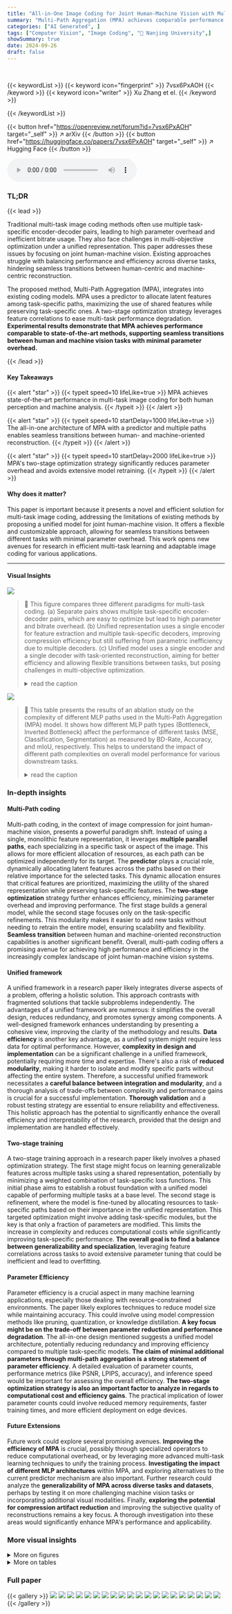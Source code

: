 ```yaml
---
title: "All-in-One Image Coding for Joint Human-Machine Vision with Multi-Path Aggregation"
summary: "Multi-Path Aggregation (MPA) achieves comparable performance to state-of-the-art methods in multi-task image coding, by unifying feature representations with a novel all-in-one architecture and a two-..."
categories: ["AI Generated", ]
tags: ["Computer Vision", "Image Coding", "🏢 Nanjing University",]
showSummary: true
date: 2024-09-26
draft: false
---
```


<br>

{{< keywordList >}}
{{< keyword icon="fingerprint" >}} 7vsx6PxAOH {{< /keyword >}}
{{< keyword icon="writer" >}} Xu Zhang et el. {{< /keyword >}}
 
{{< /keywordList >}}

{{< button href="https://openreview.net/forum?id=7vsx6PxAOH" target="_self" >}}
↗ arXiv
{{< /button >}}
{{< button href="https://huggingface.co/papers/7vsx6PxAOH" target="_self" >}}
↗ Hugging Face
{{< /button >}}



<audio controls>
    <source src="https://ai-paper-reviewer.com/7vsx6PxAOH/podcast.wav" type="audio/wav">
    Your browser does not support the audio element.
</audio>


### TL;DR


{{< lead >}}

Traditional multi-task image coding methods often use multiple task-specific encoder-decoder pairs, leading to high parameter overhead and inefficient bitrate usage.  They also face challenges in multi-objective optimization under a unified representation. This paper addresses these issues by focusing on joint human-machine vision. Existing approaches struggle with balancing performance and efficiency across diverse tasks, hindering seamless transitions between human-centric and machine-centric reconstruction.

The proposed method, Multi-Path Aggregation (MPA), integrates into existing coding models. MPA uses a predictor to allocate latent features among task-specific paths, maximizing the use of shared features while preserving task-specific ones. A two-stage optimization strategy leverages feature correlations to ease multi-task performance degradation.  **Experimental results demonstrate that MPA achieves performance comparable to state-of-the-art methods, supporting seamless transitions between human and machine vision tasks with minimal parameter overhead.**

{{< /lead >}}


#### Key Takeaways

{{< alert "star" >}}
{{< typeit speed=10 lifeLike=true >}} MPA achieves state-of-the-art performance in multi-task image coding for both human perception and machine analysis. {{< /typeit >}}
{{< /alert >}}

{{< alert "star" >}}
{{< typeit speed=10 startDelay=1000 lifeLike=true >}} The all-in-one architecture of MPA with a predictor and multiple paths enables seamless transitions between human- and machine-oriented reconstruction. {{< /typeit >}}
{{< /alert >}}

{{< alert "star" >}}
{{< typeit speed=10 startDelay=2000 lifeLike=true >}} MPA's two-stage optimization strategy significantly reduces parameter overhead and avoids extensive model retraining. {{< /typeit >}}
{{< /alert >}}

#### Why does it matter?
This paper is important because it presents a novel and efficient solution for multi-task image coding, addressing the limitations of existing methods by proposing a unified model for joint human-machine vision.  It offers a flexible and customizable approach, allowing for seamless transitions between different tasks with minimal parameter overhead. This work opens new avenues for research in efficient multi-task learning and adaptable image coding for various applications.

------
#### Visual Insights



![](https://ai-paper-reviewer.com/7vsx6PxAOH/figures_1_1.jpg)

> 🔼 This figure compares three different paradigms for multi-task coding.  (a) Separate pairs shows multiple task-specific encoder-decoder pairs, which are easy to optimize but lead to high parameter and bitrate overhead. (b) Unified representation uses a single encoder for feature extraction and multiple task-specific decoders, improving compression efficiency but still suffering from parametric inefficiency due to multiple decoders. (c) Unified model uses a single encoder and a single decoder with task-oriented reconstruction, aiming for better efficiency and allowing flexible transitions between tasks, but posing challenges in multi-objective optimization.
> <details>
> <summary>read the caption</summary>
> Figure 1: Paradigm comparison for multi-task coding.
> </details>





![](https://ai-paper-reviewer.com/7vsx6PxAOH/tables_3_1.jpg)

> 🔼 This table presents the results of an ablation study on the complexity of different MLP paths used in the Multi-Path Aggregation (MPA) model.  It shows how different MLP path types (Bottleneck, Inverted Bottleneck) affect the performance of different tasks (MSE, Classification, Segmentation) as measured by BD-Rate, Accuracy, and mIoU, respectively. This helps to understand the impact of different path complexities on overall model performance for various downstream tasks.
> <details>
> <summary>read the caption</summary>
> Table 1: Effects of path complexity
> </details>





### In-depth insights


#### Multi-Path coding
Multi-path coding, in the context of image compression for joint human-machine vision, presents a powerful paradigm shift.  Instead of using a single, monolithic feature representation, it leverages **multiple parallel paths**, each specializing in a specific task or aspect of the image. This allows for more efficient allocation of resources, as each path can be optimized independently for its target.  The **predictor** plays a crucial role, dynamically allocating latent features across the paths based on their relative importance for the selected tasks. This dynamic allocation ensures that critical features are prioritized, maximizing the utility of the shared representation while preserving task-specific features. The **two-stage optimization** strategy further enhances efficiency, minimizing parameter overhead and improving performance. The first stage builds a general model, while the second stage focuses only on the task-specific refinements. This modularity makes it easier to add new tasks without needing to retrain the entire model, ensuring scalability and flexibility. **Seamless transition** between human and machine-oriented reconstruction capabilities is another significant benefit. Overall, multi-path coding offers a promising avenue for achieving high performance and efficiency in the increasingly complex landscape of joint human-machine vision systems.

#### Unified framework
A unified framework in a research paper likely integrates diverse aspects of a problem, offering a holistic solution.  This approach contrasts with fragmented solutions that tackle subproblems independently. The advantages of a unified framework are numerous: it simplifies the overall design, reduces redundancy, and promotes synergy among components. A well-designed framework enhances understanding by presenting a cohesive view, improving the clarity of the methodology and results. **Data efficiency** is another key advantage, as a unified system might require less data for optimal performance. However, **complexity in design and implementation** can be a significant challenge in a unified framework, potentially requiring more time and expertise.  There's also a risk of **reduced modularity**, making it harder to isolate and modify specific parts without affecting the entire system.  Therefore, a successful unified framework necessitates a **careful balance between integration and modularity**, and a thorough analysis of trade-offs between complexity and performance gains is crucial for a successful implementation. **Thorough validation** and a robust testing strategy are essential to ensure reliability and effectiveness. This holistic approach has the potential to significantly enhance the overall efficiency and interpretability of the research, provided that the design and implementation are handled effectively.

#### Two-stage training
A two-stage training approach in a research paper likely involves a phased optimization strategy.  The first stage might focus on learning generalizable features across multiple tasks using a shared representation, potentially by minimizing a weighted combination of task-specific loss functions. This initial phase aims to establish a robust foundation with a unified model capable of performing multiple tasks at a base level. The second stage is refinement, where the model is fine-tuned by allocating resources to task-specific paths based on their importance in the unified representation. This targeted optimization might involve adding task-specific modules, but the key is that only a fraction of parameters are modified. This limits the increase in complexity and reduces computational costs while significantly improving task-specific performance. **The overall goal is to find a balance between generalizability and specialization**, leveraging feature correlations across tasks to avoid extensive parameter tuning that could be inefficient and lead to overfitting.

#### Parameter Efficiency
Parameter efficiency is a crucial aspect in many machine learning applications, especially those dealing with resource-constrained environments.  The paper likely explores techniques to reduce model size while maintaining accuracy.  This could involve using model compression methods like pruning, quantization, or knowledge distillation.  **A key focus might be on the trade-off between parameter reduction and performance degradation**. The all-in-one design mentioned suggests a unified model architecture, potentially reducing redundancy and improving efficiency compared to multiple task-specific models. **The claim of minimal additional parameters through multi-path aggregation is a strong statement of parameter efficiency**.  A detailed evaluation of parameter counts, performance metrics (like PSNR, LPIPS, accuracy), and inference speed would be important for assessing the overall efficiency.  **The two-stage optimization strategy is also an important factor to analyze in regards to computational cost and efficiency gains**.  The practical implication of lower parameter counts could involve reduced memory requirements, faster training times, and more efficient deployment on edge devices.

#### Future Extensions
Future work could explore several promising avenues. **Improving the efficiency of MPA** is crucial, possibly through specialized operators to reduce computational overhead, or by leveraging more advanced multi-task learning techniques to unify the training process.  **Investigating the impact of different MLP architectures** within MPA, and exploring alternatives to the current predictor mechanism are also important. Further research could analyze the **generalizability of MPA across diverse tasks and datasets**, perhaps by testing it on more challenging machine vision tasks or incorporating additional visual modalities. Finally, **exploring the potential for compression artifact reduction** and improving the subjective quality of reconstructions remains a key focus. A thorough investigation into these areas would significantly enhance MPA's performance and applicability.


### More visual insights

<details>
<summary>More on figures
</summary>


![](https://ai-paper-reviewer.com/7vsx6PxAOH/figures_2_1.jpg)

> 🔼 This figure illustrates the architecture of the proposed Multi-Path Aggregation (MPA) module.  It shows how MPA replaces the standard MLP within a Vision Transformer block. The key components are a predictor (P) that generates a mask to split the input features into main and side paths; a splitting operation (S); and an aggregation operation (A) that combines the processed features from both paths. The main path processes generalized features for all tasks, while side paths are specialized for specific tasks. The figure also shows the use of Layer Normalization (LN) and Scaling Factors (SF).  Different MLP structures are used in the main and side paths, based on whether high or low bitrate features are processed.
> <details>
> <summary>read the caption</summary>
> Figure 2: The proposed Multi-Path Aggregation (MPA). Compared to typical Vision Transformer (ViT) block [73, 16], original MLP is replaced with MPA. LN and SF are Layer Normalization and Scaling Factors [10]. P, S and A denote predictor, split and aggregation respectively. C represents the number of input channels. p is the ratio penc in the encoder or the ratio pdec in the decoder.
> </details>



![](https://ai-paper-reviewer.com/7vsx6PxAOH/figures_5_1.jpg)

> 🔼 This figure presents a comparison of the multi-task performance of the proposed MPA method against several state-of-the-art (SOTA) methods.  The performance is evaluated across four different tasks:  image compression with distortion and realism metrics (using Kodak and CLIC datasets); classification (using the ImageNet-1K dataset); and semantic segmentation (using the ADE20K dataset). The results are shown in terms of rate-distortion (R-D) curves and rate-perception (R-P) curves (where applicable). The solid lines indicate variable-rate models, while dashed lines represent single-rate models for comparison.  The colored areas highlight the flexibility of MPA's adjustable range to accommodate diverse task preferences.  Overall, MPA demonstrates competitive performance, outperforming others in many cases, especially at lower bitrates.
> <details>
> <summary>read the caption</summary>
> Figure 3: Multi-task performance. The curves of variable-rate models are plotted as solid lines, while dashed lines are for single-rate models. Colored areas represent the adjustable range of MPA.
> </details>



![](https://ai-paper-reviewer.com/7vsx6PxAOH/figures_6_1.jpg)

> 🔼 This figure visualizes the results of reconstructing an image using different paths in the proposed MPA model, comparing it to the FullGrad method.  It shows the original image, reconstructions using multiple paths (classification, MSE, perceptual), and the corresponding score maps from the importance predictor at three different stages in the decoder.  The score maps highlight which features were prioritized for each path and task, illustrating the selective feature aggregation strategy of MPA. The bitrate for the reconstruction is also given.
> <details>
> <summary>read the caption</summary>
> Figure 4: Visualization of the reconstructed images, FullGrad [70] and score maps. The image is from ImageNet [14] and resized to 256×256×3. The regions with warmer colors in FullGrad have larger gradients, indicating a stronger impact on the classification decision. The bitrate is 0.0888bpp.
> </details>



![](https://ai-paper-reviewer.com/7vsx6PxAOH/figures_7_1.jpg)

> 🔼 This figure shows the results of the proposed Multi-Path Aggregation (MPA) method on a semantic segmentation task. The top row shows the original image, the segmentation map (ground truth), and the score maps from three different stages of the decoder.  The score maps are represented in grayscale; brighter pixels indicate the side path was prioritized. The bottom row shows the reconstructed images using the three different paths: MSE path (focuses on minimizing mean squared error), perceptual path (focuses on perceptual quality), and segmentation path (focuses on accurate segmentation). The bitrate is indicated for the reconstructed images. This illustrates the ability of MPA to perform well on multiple tasks with different objectives.
> <details>
> <summary>read the caption</summary>
> Figure 5: Visualization of the reconstructed images, segmentation maps and score maps. The image is from ADE20K [83] and resized to 512×512×3. The bitrate is 0.0718bpp.
> </details>



![](https://ai-paper-reviewer.com/7vsx6PxAOH/figures_8_1.jpg)

> 🔼 This figure presents a comparison of the multi-task performance of the proposed Multi-Path Aggregation (MPA) method against several state-of-the-art methods.  The results are shown for various tasks involving image compression (Kodak and CLIC datasets, focusing on distortion and realism), classification (ImageNet-1K dataset), and segmentation (ADE20K dataset).  The plots show the relationship between bitrate (bpp) and performance metrics (PSNR, LPIPS, Top-1 Accuracy, mIoU).  The solid lines represent the performance of variable-rate models, while dashed lines represent single-rate models.  The colored shaded regions illustrate the adjustable range achievable by the MPA model.
> <details>
> <summary>read the caption</summary>
> Figure 3: Multi-task performance. The curves of variable-rate models are plotted as solid lines, while dashed lines are for single-rate models. Colored areas represent the adjustable range of MPA.
> </details>



![](https://ai-paper-reviewer.com/7vsx6PxAOH/figures_15_1.jpg)

> 🔼 This figure shows the architecture of the Multi-Path Aggregation (MPA) integrated into the TinyLIC image coding framework.  It illustrates the encoder and decoder components, highlighting the use of multiple RNAB (Residual Neighborhood Attention Block) blocks in each stage.  The figure shows how the input image is encoded into latent representations (ŷ and ẑ), processed through a context model, and then decoded back into the reconstructed image. It also depicts the use of scaling factors (SF), arithmetic encoding (AE), and arithmetic decoding (AD) within the coding process. The hyper encoder and decoder are used to improve the model's efficiency and performance.  The diagram clearly illustrates the flow of data from the input image to the final reconstructed image and the various components that facilitate this process.
> <details>
> <summary>read the caption</summary>
> Figure 7: MPA in TinyLIC [55]. di is the number of RNABs used at i-th stage. Convolution Conv(k,s) and its transposed version TConv(k,s) apply the kernel at a size of k × k and a stride of s. Uniform Quantization is used in Q; AE and AD stand for respective Arithmetic Encoding and Decoding.
> </details>



![](https://ai-paper-reviewer.com/7vsx6PxAOH/figures_15_2.jpg)

> 🔼 This figure shows the architecture of two types of Multi-Layer Perceptrons (MLPs) used in the Multi-Path Aggregation (MPA) module.  The first is a bottleneck MLP, which reduces the number of channels before expanding them again, and the second is an inverted bottleneck MLP that expands the channels before reducing them. The choice of MLP type depends on the task and the desired complexity. Bottleneck MLPs are used for low bitrate coding for efficiency, while inverted bottleneck MLPs achieve higher realism for high bitrate coding.
> <details>
> <summary>read the caption</summary>
> Figure 8: Two types of MLP. Linear(C, C') denotes a fully-connected layer with C input channels and C' output channels. We set C' = C/2 and C' = 2C in our implementation.
> </details>



![](https://ai-paper-reviewer.com/7vsx6PxAOH/figures_15_3.jpg)

> 🔼 This figure shows two plots illustrating the relationship between two variables: q and the aggregation ratio p<sub>enc</sub>.  The left plot displays the relationship between q and the ratio. The right plot shows the relationship between the bitrate and the ratio for two different datasets: Kodak and CLIC.  The plots are likely used to demonstrate how the parameter q, controlling the quality, affects the distribution of features between the main and side paths in the Multi-Path Aggregation (MPA) module of the image coding model.  A higher q value leads to a higher proportion of features being assigned to the high-quality path.  The different curves in the right plot suggest that this relationship may vary depending on the specific dataset used.
> <details>
> <summary>read the caption</summary>
> Figure 9: The relationship between q and the aggregation ratio p<sub>enc</sub>.
> </details>



![](https://ai-paper-reviewer.com/7vsx6PxAOH/figures_18_1.jpg)

> 🔼 This figure presents the multi-task performance results comparing MPA against other state-of-the-art methods. It shows the rate-distortion (R-D) and rate-perception (R-P) performance for four tasks: Kodak distortion, Kodak realism, CLIC distortion, and CLIC realism.  The curves for variable-rate models are in solid lines, while single-rate models are represented by dashed lines. The colored regions highlight the adjustable range offered by MPA, showcasing its flexibility in balancing performance across different tasks.
> <details>
> <summary>read the caption</summary>
> Figure 3: Multi-task performance. The curves of variable-rate models are plotted as solid lines, while dashed lines are for single-rate models. Colored areas represent the adjustable range of MPA.
> </details>



![](https://ai-paper-reviewer.com/7vsx6PxAOH/figures_18_2.jpg)

> 🔼 This figure presents the results of multi-task performance evaluation, comparing MPA against several state-of-the-art methods.  It shows the rate-distortion (R-D) performance for various tasks (distortion, realism for human vision, classification accuracy, segmentation mIoU for machine vision).  The solid lines represent variable-rate models, while dashed lines represent single-rate models. The colored areas highlight the range of performance that can be achieved by adjusting MPA’s parameters for seamless transitions between different tasks.
> <details>
> <summary>read the caption</summary>
> Figure 3: Multi-task performance. The curves of variable-rate models are plotted as solid lines, while dashed lines are for single-rate models. Colored areas represent the adjustable range of MPA.
> </details>



![](https://ai-paper-reviewer.com/7vsx6PxAOH/figures_19_1.jpg)

> 🔼 This figure presents the multi-task performance evaluation of the proposed Multi-Path Aggregation (MPA) method compared to state-of-the-art methods.  The results are shown as Rate-Distortion (R-D) curves for multiple tasks.  Solid lines represent the performance of variable-rate models using the MPA method, while dashed lines show the performance of single-rate models. The colored areas highlight the flexibility of MPA in adjusting the performance balance across multiple tasks. The tasks are human vision (perceptual quality and distortion) and machine vision (classification and segmentation).  The different colors on the plots represent different tasks and methods. The plots demonstrate that MPA achieves competitive performance.
> <details>
> <summary>read the caption</summary>
> Figure 3: Multi-task performance. The curves of variable-rate models are plotted as solid lines, while dashed lines are for single-rate models. Colored areas represent the adjustable range of MPA.
> </details>



![](https://ai-paper-reviewer.com/7vsx6PxAOH/figures_19_2.jpg)

> 🔼 This figure presents a comparison of the multi-task performance of the proposed Multi-Path Aggregation (MPA) method against several state-of-the-art (SOTA) baselines for both human vision and machine vision tasks.  The results are shown across four different metrics (distortion, realism, classification accuracy, and segmentation accuracy) plotted against bitrate. The solid lines represent the performance of variable-rate models, while the dashed lines represent single-rate models. The shaded areas highlight the adjustable performance range of the MPA method, indicating its flexibility across different tasks and bitrate requirements. The figure demonstrates MPA's ability to achieve comparable performance to SOTA methods while offering more flexibility in task optimization and bitrate control.
> <details>
> <summary>read the caption</summary>
> Figure 3: Multi-task performance. The curves of variable-rate models are plotted as solid lines, while dashed lines are for single-rate models. Colored areas represent the adjustable range of MPA.
> </details>



![](https://ai-paper-reviewer.com/7vsx6PxAOH/figures_19_3.jpg)

> 🔼 This figure presents the results of multi-task performance evaluation comparing the proposed MPA model against several state-of-the-art methods across different vision tasks and metrics.  The plots illustrate the rate-distortion (R-D) and rate-perception (R-P) performance for both human vision (distortion and realism) and machine vision (classification and segmentation).  The solid lines show the performance of variable-rate models, whereas the dashed lines represent single-rate models. The shaded regions highlight the flexibility MPA offers in adjusting performance through control parameters.
> <details>
> <summary>read the caption</summary>
> Figure 3: Multi-task performance. The curves of variable-rate models are plotted as solid lines, while dashed lines are for single-rate models. Colored areas represent the adjustable range of MPA.
> </details>



![](https://ai-paper-reviewer.com/7vsx6PxAOH/figures_20_1.jpg)

> 🔼 This figure showcases the multi-task performance of the proposed Multi-Path Aggregation (MPA) method.  It compares MPA's performance against several state-of-the-art (SOTA) methods across different tasks (distortion, realism, classification, segmentation) for both human vision and machine analysis. The plots show the relationship between bitrate (bpp) and quality metrics (PSNR, LPIPS, Accuracy, mIoU). Solid lines represent variable-rate models, and dashed lines represent single-rate models. Colored areas highlight the flexible performance range achievable by MPA through task control.
> <details>
> <summary>read the caption</summary>
> Figure 3: Multi-task performance. The curves of variable-rate models are plotted as solid lines, while dashed lines are for single-rate models. Colored areas represent the adjustable range of MPA.
> </details>



![](https://ai-paper-reviewer.com/7vsx6PxAOH/figures_21_1.jpg)

> 🔼 This figure visualizes how the proposed Multi-Path Aggregation (MPA) allocates features to different paths in the encoder at different bitrates. The bit allocation maps show the proportion of features assigned to each path (main path for generalized features, side paths for task-specific features) for eight different quality levels (q). The score maps illustrate the predictor's output for the three encoder stages, providing insights into the feature allocation process at each level. This allows for a better understanding of the dynamic feature allocation strategy of MPA during the encoding process.
> <details>
> <summary>read the caption</summary>
> Figure 16: We visualize the bit allocation and score maps in the encoder. The image is from ImageNet validation set [14] and resized to 256x256x3. The 1st, 2nd, and 3rd stages are the first three stages of the encoder, consecutively.
> </details>



![](https://ai-paper-reviewer.com/7vsx6PxAOH/figures_22_1.jpg)

> 🔼 This figure visualizes the results of the proposed Multi-Path Aggregation (MPA) method on a single image from the ImageNet dataset.  It compares the reconstructions from different paths within MPA (classification, MSE, perceptual) against the FullGrad method. The score maps show the feature allocation of each path across the encoder layers, illustrating how MPA distributes features based on task-specific importance and bitrate allocation. Warmer colors in the FullGrad visualizations indicate stronger influence on the classification decision, highlighting the differences in feature emphasis between different tasks and the methods.
> <details>
> <summary>read the caption</summary>
> Figure 4: Visualization of the reconstructed images, FullGrad [70] and score maps. The image is from ImageNet [14] and resized to 256x256x3. The regions with warmer colors in FullGrad have larger gradients, indicating a stronger impact on the classification decision. The bitrate is 0.0888bpp.
> </details>



![](https://ai-paper-reviewer.com/7vsx6PxAOH/figures_23_1.jpg)

> 🔼 This figure visualizes how the model allocates features to different paths (main and side paths) in the encoder for various bitrates (controlled by the scaling factor q). It shows score maps for each stage of the encoder for different values of q.  The score maps indicate the probability of each feature being allocated to the side path, which is specialized for certain tasks, while the main path is used for tasks that requires less customization. Higher values in the score maps indicate a higher probability of allocation to the side path.
> <details>
> <summary>read the caption</summary>
> Figure 16: We visualize the bit allocation and score maps in the encoder. The image is from ImageNet validation set [14] and resized to 256×256×3. The 1st, 2nd, and 3rd stages are the first three stages of the encoder, consecutively.
> </details>



![](https://ai-paper-reviewer.com/7vsx6PxAOH/figures_24_1.jpg)

> 🔼 This figure visualizes the results of applying the Multi-Path Aggregation (MPA) method on an image from the ImageNet dataset. The figure shows the original image, the reconstructed images using different paths (classification, segmentation, MSE, and perceptual paths), and the score maps produced by the importance score predictor for each path and stage. The score maps illustrate feature allocation among different paths, showing how the model prioritizes features for each specific task at different stages.  The bitrate and perceptual quality measures (FullGrad) are also shown for each path.
> <details>
> <summary>read the caption</summary>
> Figure 17: We visualize the reconstructed images, FullGrad [70] and score maps predicted by importance predictors in each path. The image is from ImageNet validation set [14] and resized to 256x256x3. The 3rd, 2nd, and 1st stages are the last three stages of the decoder, consecutively. The regions with warmer colors in FullGrad represent areas with larger gradients, indicating a stronger impact on the classification decision. q is set to 1 for a more distinct comparison. Note that the score maps are inverted for better visualization, i.e., larger scores indicate prioritized for entering the selected side path. The bitrate is 0.0888bpp.
> </details>



![](https://ai-paper-reviewer.com/7vsx6PxAOH/figures_25_1.jpg)

> 🔼 This figure visualizes how the bit allocation and feature importance scores change across different stages of the encoder for a specific image from the ImageNet validation set.  The bit allocation shows how the total number of bits is distributed across different quality levels (q=1 to q=8). The score maps illustrate how a predictor within the Multi-Path Aggregation (MPA) module assigns feature importance to various paths for different tasks, visually showing how the model's decision-making process changes during encoding.
> <details>
> <summary>read the caption</summary>
> Figure 20: We visualize the bit allocation and score maps in the encoder. The image is from ImageNet validation set [14] and resized to 256x256x3. The 1st, 2nd, and 3rd stages are the first three stages of the encoder, consecutively.
> </details>



![](https://ai-paper-reviewer.com/7vsx6PxAOH/figures_26_1.jpg)

> 🔼 This figure visualizes the results of the proposed Multi-Path Aggregation (MPA) method on an image from the ImageNet validation set.  It shows the reconstructed image from four different paths (classification, segmentation, MSE, and perceptual) within the decoder, alongside the corresponding FullGrad [70] visualizations. The score maps for each stage of the decoder are displayed, indicating which features were prioritized for each path by the importance score predictor. The overall bitrate used is 0.1279bpp.
> <details>
> <summary>read the caption</summary>
> Figure 21: We visualize the reconstructed images, FullGrad [70] and score maps predicted by importance predictors in each path. The image is from ImageNet validation set [14] and resized to 256x256x3. The 3rd, 2nd, and 1st stages are the last three stages of the decoder, consecutively. q is set to 1 for a more distinct comparison. Note that the score maps are inverted for better visualization, i.e., larger scores indicate prioritized for entering the selected side path. The bitrate is 0.1279bpp.
> </details>



![](https://ai-paper-reviewer.com/7vsx6PxAOH/figures_27_1.jpg)

> 🔼 This figure illustrates the architecture of the proposed Multi-Path Aggregation (MPA) method.  It shows how MPA replaces the standard MLP layer in a typical Vision Transformer (ViT) block. The key components of MPA are highlighted: a predictor (P) to allocate features, a split operation (S) to divide features into main and side paths, and an aggregation operation (A) to combine the processed features from both paths. Layer normalization (LN) and scaling factors (SF) are also included.  The figure clarifies the role of different elements in the MPA structure, showing its integration into a ViT block for multi-task image coding.
> <details>
> <summary>read the caption</summary>
> Figure 2: The proposed Multi-Path Aggregation (MPA). Compared to typical Vision Transformer (ViT) block [73, 16], original MLP is replaced with MPA. LN and SF are Layer Normalization and Scaling Factors [10]. P, S and A denote predictor, split and aggregation respectively. C represents the number of input channels. p is the ratio penc in the encoder or the ratio pdec in the decoder.
> </details>



![](https://ai-paper-reviewer.com/7vsx6PxAOH/figures_28_1.jpg)

> 🔼 This figure shows the results of the proposed Multi-Path Aggregation (MPA) method on an image from the ADE20K dataset.  It displays the reconstructed image, segmentation map, and score maps for each path (classification, segmentation, MSE, and perceptual). The score maps visualize the importance scores assigned by the predictor for feature allocation.  Higher scores indicate features are more important for that path. The bitrate is 0.0718bpp, demonstrating efficient compression.
> <details>
> <summary>read the caption</summary>
> Figure 27: We visualize the reconstructed images, segmentation map and score maps predicted by importance predictors in each path. The image is from ADE20K validation set [83] and resized to 512x512x3. The 3rd, 2nd, and 1st stages are the last three stages of the decoder, consecutively. q is set to 1 for a more distinct comparison. Note that the score maps are inverted for better visualization, i.e., larger scores indicate prioritized for entering the selected side path. The bitrate is 0.0718bpp.
> </details>



![](https://ai-paper-reviewer.com/7vsx6PxAOH/figures_29_1.jpg)

> 🔼 This figure visualizes the bit allocation and score maps generated by the importance score predictor in the encoder.  The input image is from the ADE20K validation set, resized to 512x512x3. The three stages shown represent the first three stages of the encoder. Each subplot displays a score map for a different stage, and the color intensity represents the score value (higher values indicate a higher priority for allocation to a specific path).  The figure also shows the bit allocation as a function of the quality factor (q).
> <details>
> <summary>read the caption</summary>
> Figure 24: We visualize the bit allocation and score maps in the encoder. The image is from ADE20K validation set [83] and resized to 512x512x3. The 1st, 2nd, and 3rd stages are the first three stages of the encoder, consecutively.
> </details>



![](https://ai-paper-reviewer.com/7vsx6PxAOH/figures_30_1.jpg)

> 🔼 This figure visualizes the results of the Multi-Path Aggregation (MPA) method on an image from the ADE20K dataset. It compares the reconstruction quality for different tasks (classification, segmentation, MSE, perceptual) and shows the score maps generated by the importance score predictor at different decoder stages. The score maps illustrate how features are allocated to different paths based on their importance for each task.
> <details>
> <summary>read the caption</summary>
> Figure 25: We visualize the reconstructed images, segmentation map and score maps predicted by importance predictors in each path. The image is from ADE20K validation set [83] and resized to 512×512×3. The 3rd, 2nd, and 1st stages are the last three stages of the decoder, consecutively. q is set to 1 for a more distinct comparison. Note that the score maps are inverted for better visualization, i.e., larger scores indicate prioritized for entering the selected side path. The bitrate is 0.1806bpp.
> </details>



![](https://ai-paper-reviewer.com/7vsx6PxAOH/figures_31_1.jpg)

> 🔼 This figure visualizes how the bit allocation and feature importance scores change across the three stages of the encoder. The top row displays the original image, the first three stages' score maps, and the final bit allocation. The bottom row shows the same visualization but with a more detailed bit allocation map for each of the eight quantization levels (q). Warmer colors indicate that the feature is prioritized to enter the side path.
> <details>
> <summary>read the caption</summary>
> Figure 26: We visualize the bit allocation and score maps in the encoder. The image is from ADE20K validation set [83] and resized to 512×512×3. The 1st, 2nd, and 3rd stages are the first three stages of the encoder, consecutively.
> </details>



![](https://ai-paper-reviewer.com/7vsx6PxAOH/figures_32_1.jpg)

> 🔼 This figure visualizes the results of applying the Multi-Path Aggregation (MPA) method to an image from the ADE20K dataset.  It shows the reconstructed image using different paths (classification, segmentation, MSE, perceptual) and the corresponding segmentation maps and score maps. The score maps illustrate how features are allocated to different paths by the model, based on their importance for each task. The bitrate used is 0.1164bpp and q is set to 1 for clarity.
> <details>
> <summary>read the caption</summary>
> Figure 27: We visualize the reconstructed images, segmentation map and score maps predicted by importance predictors in each path. The image is from ADE20K validation set [83] and resized to 512×512×3. The 3rd, 2nd, and 1st stages are the last three stages of the decoder, consecutively. q is set to 1 for a more distinct comparison. Note that the score maps are inverted for better visualization, i.e., larger scores indicate prioritized for entering the selected side path. The bitrate is 0.1164bpp.
> </details>



</details>




<details>
<summary>More on tables
</summary>


![](https://ai-paper-reviewer.com/7vsx6PxAOH/tables_8_1.jpg)
> 🔼 This table presents the results of an ablation study conducted to evaluate the impact of different Multi-Layer Perceptron (MLP) architectures on the overall performance of the proposed Multi-Path Aggregation (MPA) method. Specifically, it compares the performance of using bottleneck MLPs versus inverted bottleneck MLPs for the MSE, classification (Cls), and segmentation (Seg) tasks. The metrics used for evaluation include BD-Rate (lower is better), accuracy (higher is better), and mIoU (higher is better).
> <details>
> <summary>read the caption</summary>
> Table 1: Effects of path complexity
> </details>

![](https://ai-paper-reviewer.com/7vsx6PxAOH/tables_8_2.jpg)
> 🔼 This table presents the results of cross-validation experiments conducted to evaluate the performance of different path choices in the Multi-Path Aggregation (MPA) model.  The table shows the performance metrics (BD-Rate, Accuracy, and mIoU) for the MSE, Classification, and Segmentation tasks when using different combinations of paths, such as the perceptual path (perc), MSE path (MSE), classification path (cls), and segmentation path (seg).  It demonstrates how the selection of paths affects the overall performance of the model for each task. The lowest BD-Rate values are in bold.
> <details>
> <summary>read the caption</summary>
> Table 2: Cross-validations on path choices
> </details>

![](https://ai-paper-reviewer.com/7vsx6PxAOH/tables_8_3.jpg)
> 🔼 This table compares the model complexity (number of parameters, KFLOPs per pixel, and latency) of the proposed Multi-Path Aggregation (MPA) method with other methods such as MRIC and TinyLIC.  It shows the impact of adding different components to the MPA architecture on its computational cost.
> <details>
> <summary>read the caption</summary>
> Table 4: Comparison of complexity
> </details>

![](https://ai-paper-reviewer.com/7vsx6PxAOH/tables_16_1.jpg)
> 🔼 This table compares the proposed Multi-Path Aggregation (MPA) method with the Mixture-of-Experts (MoE) approach in terms of architecture, optimization strategy, feature routing, efficiency, and usage.  MPA uses a unified all-in-one model with task-specific paths, employing a two-stage optimization process that fine-tunes only a small portion of the parameters.  It leverages feature importance and correlations to efficiently allocate resources across different tasks, making it suitable for resource-constrained multi-task scenarios. In contrast, MoE uses multiple expert models selected by a gating network, requiring joint optimization and potentially leading to a large number of parameters.  Expert allocation is fully determined by the gating network, unlike MPA's user-defined task path selection.
> <details>
> <summary>read the caption</summary>
> Table 5: Comparison between MPA and MoE
> </details>

![](https://ai-paper-reviewer.com/7vsx6PxAOH/tables_16_2.jpg)
> 🔼 This table compares the rate-distortion performance of the proposed Multi-Path Aggregation (MPA) method with the Low-Rank Adaptation (LoRA) method.  It shows the BD-rate reduction achieved by each method against the Versatile Video Coding (VTM) baseline on the Kodak and CLIC datasets.  Different rank values for LoRA are tested to explore the impact of model complexity on performance.  The MSE path is optimized for low distortion in both methods.
> <details>
> <summary>read the caption</summary>
> Table 6: R-D performance comparison between MPA and LoRA. The ranks r of LoRA are set to 64, 16, and 4, respectively, and the lora_alpha (NOT the a in MPA) is fixed to 1. We optimize MSE paths for low distortion. Other experimental settings are consistent with those in Sec. 4.
> </details>

![](https://ai-paper-reviewer.com/7vsx6PxAOH/tables_17_1.jpg)
> 🔼 This table presents the ablation study on the loss terms used for training the classification path in the proposed MPA model.  It shows the impact of each loss term (MSE, perceptual, and cross-entropy) on various metrics, including PSNR, LPIPS, and top-1 accuracy on two different datasets (ConvNeXt-T and SwinV2-T). The results are evaluated at a specific bitrate (0.1521bpp) and the top-3 performing combinations are highlighted.
> <details>
> <summary>read the caption</summary>
> Table 7: Ablations on loss terms in Ltask. We use the same experimental settings as in Sec. 4, and re-train the classification path for each case. Metrics are evaluated at 0.1521bpp on ImageNet-1K [14]. The top-3 results are underlined. LMSE, Lperc and Lce denote MSE loss, perceptual loss and cross-entropy loss respectively.
> </details>

![](https://ai-paper-reviewer.com/7vsx6PxAOH/tables_17_2.jpg)
> 🔼 This table compares Multi-Path Aggregation (MPA) and Mixture-of-Experts (MoE) approaches across several key aspects.  It highlights the differences in architecture (unified vs. multiple expert models), optimization strategies (two-stage partial vs. joint optimization), routing mechanisms (leveraging feature importance and correlations vs. gating networks), efficiency (designed for storage-sensitive scenarios vs. large parameter models), and usage (user-defined vs. automatic allocation).  The table clarifies how MPA, designed for storage-efficient multi-task coding, contrasts with the more resource-intensive MoE approach.
> <details>
> <summary>read the caption</summary>
> Table 5: Comparison between MPA and MoE
> </details>

</details>




### Full paper

{{< gallery >}}
<img src="https://ai-paper-reviewer.com/7vsx6PxAOH/1.png" class="grid-w50 md:grid-w33 xl:grid-w25" />
<img src="https://ai-paper-reviewer.com/7vsx6PxAOH/2.png" class="grid-w50 md:grid-w33 xl:grid-w25" />
<img src="https://ai-paper-reviewer.com/7vsx6PxAOH/3.png" class="grid-w50 md:grid-w33 xl:grid-w25" />
<img src="https://ai-paper-reviewer.com/7vsx6PxAOH/4.png" class="grid-w50 md:grid-w33 xl:grid-w25" />
<img src="https://ai-paper-reviewer.com/7vsx6PxAOH/5.png" class="grid-w50 md:grid-w33 xl:grid-w25" />
<img src="https://ai-paper-reviewer.com/7vsx6PxAOH/6.png" class="grid-w50 md:grid-w33 xl:grid-w25" />
<img src="https://ai-paper-reviewer.com/7vsx6PxAOH/7.png" class="grid-w50 md:grid-w33 xl:grid-w25" />
<img src="https://ai-paper-reviewer.com/7vsx6PxAOH/8.png" class="grid-w50 md:grid-w33 xl:grid-w25" />
<img src="https://ai-paper-reviewer.com/7vsx6PxAOH/9.png" class="grid-w50 md:grid-w33 xl:grid-w25" />
<img src="https://ai-paper-reviewer.com/7vsx6PxAOH/10.png" class="grid-w50 md:grid-w33 xl:grid-w25" />
<img src="https://ai-paper-reviewer.com/7vsx6PxAOH/11.png" class="grid-w50 md:grid-w33 xl:grid-w25" />
<img src="https://ai-paper-reviewer.com/7vsx6PxAOH/12.png" class="grid-w50 md:grid-w33 xl:grid-w25" />
<img src="https://ai-paper-reviewer.com/7vsx6PxAOH/13.png" class="grid-w50 md:grid-w33 xl:grid-w25" />
<img src="https://ai-paper-reviewer.com/7vsx6PxAOH/14.png" class="grid-w50 md:grid-w33 xl:grid-w25" />
<img src="https://ai-paper-reviewer.com/7vsx6PxAOH/15.png" class="grid-w50 md:grid-w33 xl:grid-w25" />
<img src="https://ai-paper-reviewer.com/7vsx6PxAOH/16.png" class="grid-w50 md:grid-w33 xl:grid-w25" />
<img src="https://ai-paper-reviewer.com/7vsx6PxAOH/17.png" class="grid-w50 md:grid-w33 xl:grid-w25" />
<img src="https://ai-paper-reviewer.com/7vsx6PxAOH/18.png" class="grid-w50 md:grid-w33 xl:grid-w25" />
<img src="https://ai-paper-reviewer.com/7vsx6PxAOH/19.png" class="grid-w50 md:grid-w33 xl:grid-w25" />
<img src="https://ai-paper-reviewer.com/7vsx6PxAOH/20.png" class="grid-w50 md:grid-w33 xl:grid-w25" />
{{< /gallery >}}